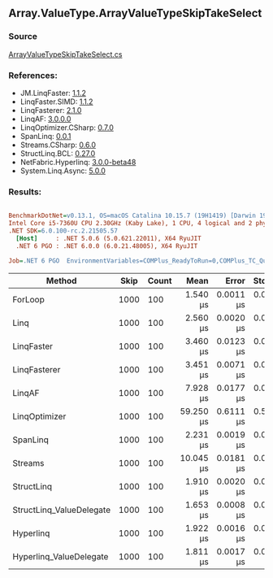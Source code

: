 ﻿## Array.ValueType.ArrayValueTypeSkipTakeSelect

### Source
[ArrayValueTypeSkipTakeSelect.cs](../LinqBenchmarks/Array/ValueType/ArrayValueTypeSkipTakeSelect.cs)

### References:
- JM.LinqFaster: [1.1.2](https://www.nuget.org/packages/JM.LinqFaster/1.1.2)
- LinqFaster.SIMD: [1.1.2](https://www.nuget.org/packages/LinqFaster.SIMD/1.0.3)
- LinqFasterer: [2.1.0](https://www.nuget.org/packages/LinqFasterer/2.1.0)
- LinqAF: [3.0.0.0](https://www.nuget.org/packages/LinqAF/3.0.0.0)
- LinqOptimizer.CSharp: [0.7.0](https://www.nuget.org/packages/LinqOptimizer.CSharp/0.7.0)
- SpanLinq: [0.0.1](https://www.nuget.org/packages/SpanLinq/0.0.1)
- Streams.CSharp: [0.6.0](https://www.nuget.org/packages/Streams.CSharp/0.6.0)
- StructLinq.BCL: [0.27.0](https://www.nuget.org/packages/StructLinq/0.27.0)
- NetFabric.Hyperlinq: [3.0.0-beta48](https://www.nuget.org/packages/NetFabric.Hyperlinq/3.0.0-beta48)
- System.Linq.Async: [5.0.0](https://www.nuget.org/packages/System.Linq.Async/5.0.0)

### Results:
``` ini

BenchmarkDotNet=v0.13.1, OS=macOS Catalina 10.15.7 (19H1419) [Darwin 19.6.0]
Intel Core i5-7360U CPU 2.30GHz (Kaby Lake), 1 CPU, 4 logical and 2 physical cores
.NET SDK=6.0.100-rc.2.21505.57
  [Host]     : .NET 5.0.6 (5.0.621.22011), X64 RyuJIT
  .NET 6 PGO : .NET 6.0.0 (6.0.21.48005), X64 RyuJIT

Job=.NET 6 PGO  EnvironmentVariables=COMPlus_ReadyToRun=0,COMPlus_TC_QuickJitForLoops=1,COMPlus_TieredPGO=1  Runtime=.NET 6.0  

```
|                   Method | Skip | Count |      Mean |     Error |    StdDev |         Ratio | RatioSD |   Gen 0 |   Gen 1 | Allocated |
|------------------------- |----- |------ |----------:|----------:|----------:|--------------:|--------:|--------:|--------:|----------:|
|                  ForLoop | 1000 |   100 |  1.540 μs | 0.0011 μs | 0.0011 μs |      baseline |         |       - |       - |         - |
|                     Linq | 1000 |   100 |  2.560 μs | 0.0020 μs | 0.0018 μs |  1.66x slower |   0.00x |  0.1526 |       - |     320 B |
|               LinqFaster | 1000 |   100 |  3.460 μs | 0.0123 μs | 0.0115 μs |  2.25x slower |   0.01x |  9.2010 |       - |  19,272 B |
|             LinqFasterer | 1000 |   100 |  3.451 μs | 0.0071 μs | 0.0059 μs |  2.24x slower |   0.00x |  6.1531 |       - |  12,880 B |
|                   LinqAF | 1000 |   100 |  7.928 μs | 0.0177 μs | 0.0166 μs |  5.15x slower |   0.01x |       - |       - |         - |
|            LinqOptimizer | 1000 |   100 | 59.250 μs | 0.6111 μs | 0.5716 μs | 38.46x slower |   0.37x | 72.6929 | 18.0054 | 160,809 B |
|                 SpanLinq | 1000 |   100 |  2.231 μs | 0.0019 μs | 0.0016 μs |  1.45x slower |   0.00x |       - |       - |         - |
|                  Streams | 1000 |   100 | 10.045 μs | 0.0181 μs | 0.0169 μs |  6.52x slower |   0.01x |  0.5493 |       - |   1,152 B |
|               StructLinq | 1000 |   100 |  1.910 μs | 0.0020 μs | 0.0018 μs |  1.24x slower |   0.00x |  0.0458 |       - |      96 B |
| StructLinq_ValueDelegate | 1000 |   100 |  1.653 μs | 0.0008 μs | 0.0007 μs |  1.07x slower |   0.00x |       - |       - |         - |
|                Hyperlinq | 1000 |   100 |  1.922 μs | 0.0016 μs | 0.0013 μs |  1.25x slower |   0.00x |       - |       - |         - |
|  Hyperlinq_ValueDelegate | 1000 |   100 |  1.811 μs | 0.0017 μs | 0.0014 μs |  1.18x slower |   0.00x |       - |       - |         - |
